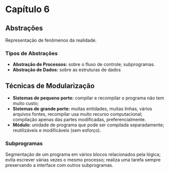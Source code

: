 # Capítulo 6

## Abstrações

Representação de fenômenos da realidade.

### Tipos de Abstrações

* **Abstração de Processos:** sobre o fluxo de controle; subprogramas.
* **Abstração de Dados:** sobre as estruturas de dados

## Técnicas de Modularização

* **Sistemas de pequeno porte:** compilar e recompilar o programa não tem muito custo;
* **Sistemas de grande porte:** muitas entidades, muitas linhas, vários arquivos fontes, recompilar usa muito recurso computacional; compilação apenas das partes modificadas, preferencialmente.
* **Módulo:** unidade de programa que pode ser compilada separadamente; reutilizáveis e modificáveis (sem esforço).

### Subprogramas

Segmentação de um programa em vários blocos relacionados pela lógica; evita escrever várias vezes o mesmo processo; realiza uma tarefa sempre preservando a interface com outros subprogramas.